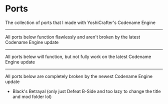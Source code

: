 # Ports
The collection of ports that I made with YoshiCrafter's Codename Engine

--------------------------------------------------------------------------------------------------------------------

All ports below function flawlessly and aren't broken by the latest Codename Engine update

--------------------------------------------------------------------------------------------------------------------

All ports below will function, but not fully work on the latest Codename Engine update

--------------------------------------------------------------------------------------------------------------------
All ports below are completely broken by the newest Codename Engine update

- Black's Betrayal (only just Defeat B-Side and too lazy to change the title and mod folder lol)
